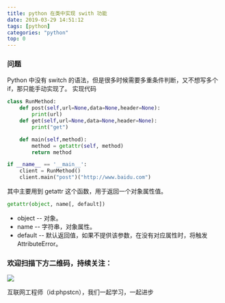 ```yaml
---
title: python 在类中实现 swith 功能
date: 2019-03-29 14:51:12
tags: [python]
categories: "python"
top: 0
---
```


### 问题

Python 中没有 switch 的语法，但是很多时候需要多重条件判断，又不想写多个 if，那只能手动实现了。
实现代码

```python
class RunMethod:
    def post(self,url=None,data=None,header=None):
        print(url)
    def get(self,url=None,data=None,header=None):
        print("get")

    def main(self,method):
        method = getattr(self, method)
        return method

if __name__ == '__main__':
    client = RunMethod()
    client.main("post")("http://www.baidu.com")
```

其中主要用到 getattr 这个函数，用于返回一个对象属性值。

```python
getattr(object, name[, default])
```

- object -- 对象。
- name -- 字符串，对象属性。
- default -- 默认返回值，如果不提供该参数，在没有对应属性时，将触发 AttributeError。

### 欢迎扫描下方二维码，持续关注：

![](http://ww1.sinaimg.cn/large/a616b9a4gy1g4xzv954a4j20760763yo.jpg)

互联网工程师（id:phpstcn），我们一起学习，一起进步
